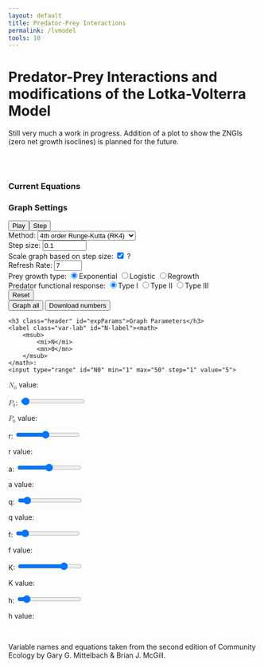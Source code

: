 ```yaml
---
layout: default
title: Predator-Prey Interactions
permalink: /lvmodel
tools: 10
---
```



<script defer src="/assets/scripts/graph.js"></script>
<script defer src="/assets/scripts/lotkaVolterraModel.js"></script>

<style type="text/css" media="screen">
    .stretch {
  position: relative;
  left: calc(-50vw + 50%);
    }
    .pad-right-20{
        padding-right: 20px;
    }

</style>

# Predator-Prey Interactions and modifications of the Lotka-Volterra Model

Still very much a work in progress. Addition of a plot to show the ZNGIs (zero net growth isoclines) is planned for the future.

<br>
<div class="graph panel pad-right-20" >
    <canvas class="graph" id="timeGraph" height=400 width=400></canvas><br>
    <canvas class="graph" id="slopeGraph" height=400 width=400></canvas>
</div>

<div class="panel" style="min-width:300px;">
    <h3 class="header">Current Equations</h3>
    <p id="prey-eq"></p>
    <p id="pred-eq"></p>
    <h3 class="header">Graph Settings</h3>
    <button class = "btn btn-submit" id="play">Play</button><button class = "btn btn-submit" id="step" title="Steps forward by one step size using the method specified below.">Step</button><br>
    <label>Method: <select id="method">
            <option value="euler">Euler's method (RK1)</option>
            <option value="rk2">2nd order Runge-Kutta (RK2)</option>
            <option selected value="rk4">4th order Runge-Kutta (RK4)</option>
        </select></label><br>
    <label>Step size: <input id="step-size" type="number" min=".001" max="10" step="0.01" value="0.1"></label><br>
    <label>Scale graph based on step size: <input id="step-scaling" type="checkbox" checked> <span class = "descriptor" hover-text = "When checked, the graph will increment by step size for each pixel of the graph, so a larger step size would cause the graph to be horizontally compressed and a smaller step size would cause horizontal stretching. When unchecked, this no longer applies, and each pixel will always correspond to 0.1 units of time. Therefore, if the step size is 0.01, the program will do 10 consecutive approximations to find each pixel.">?</span> </label><br>
    <label>Refresh Rate: <input id="refresh-rate" type="number" min="1" max="50" step="1" value="7"></label><br>
    <label for="prey">Prey growth type: </label>
    <label><input class="prey-growth" type="radio" checked name="prey" value="Exponential">Exponential</label>
    <label><input class="prey-growth" type="radio" name="prey" value="Logistic">Logistic</label>
    <label><input class="prey-growth" type="radio" name="prey" value="Logistic">Regrowth</label>
    <br>
    <label for="predator">Predator functional response: </label>
    <label><input class="predator-func-response" type="radio" checked name="predator" value="t1">Type I</label>
    <label><input class="predator-func-response" type="radio" name="predator" value="t2">Type II</label>
    <label><input class="predator-func-response" type="radio" name="predator" value="t2">Type III</label>
    <br>
    <button class = "btn btn-submit x-small" id="reset">Reset</button><br>
    <button class = "btn btn-submit x-small" id="graph-all" title="Graphs everything that has been calculated since the initial conditions at the bottom of the page. You will have to scroll sideways to see everything.">Graph all</button>
    <button class = "btn btn-submit x-small" id="download" title="Downloads the numbers for both populations with respect to time.">Download numbers</button>


    <h3 class="header" id="expParams">Graph Parameters</h3>
    <label class="var-lab" id="N-label"><math>
        <msub>
            <mi>N</mi>
            <mn>0</mn>
        </msub>
    </math>:
    <input type="range" id="N0" min="1" max="50" step="1" value="5">

<p id="N0-value"><math>
        <msub>
            <mi>N</mi>
            <mn>0</mn>
        </msub>
    </math> value: </p></label>
    <label class="var-lab" id="P-label"><math>
            <msub>
                <mi>P</mi>
                <mn>0</mn>
            </msub>
        </math>:
        <input type="range" id="P0" min="1" max="50" step="1" value="2"><br>
    <p id="P0-value"><math>
            <msub>
                <mi>P</mi>
                <mn>0</mn>
            </msub>
        </math> value: </p></label>

<label class="var-lab" id="r-label">r: <input type="range" id="r" min=".1" max="2.5" step=".01" value="1.2"><br>
    <p id="r-value">r value: </p>
</label>

<label class="var-lab" id="a-label">a: <input type="range" id="a" min="0" max="1" step=".01" value=".5"><br>
    <p id="a-value">a value: </p>
</label>

<label class="var-lab" id="q-label">q: <input type="range" id="q" min="0" max="1" step=".01" value=".1"><br>
    <p id="q-value">q value: </p>
</label>

<label class="var-lab" id="f-label">f: <input type="range" id="f" min="0" max="1" step=".01" value=".1"><br>
    <p id="f-value">f value: </p>
</label>

<label class="var-lab" id="K-label">K: <input type="range" id="K" min="1" max="100" step="1" value="75"><br>
    <p id="K-value">K value: </p>
</label>

<label class="var-lab" id="h-label">h: <input type="range" id="h" min="0.01" max="1" step=".01" value="0.1"><br>
    <p id="h-value">h value: </p>
</label>
</div>

<canvas class="graph hide stretch" id="allGraph" height=400 width=610></canvas><br>


Variable names and equations taken from the second edition of Community Ecology by Gary G. Mittelbach & Brian J. McGill. 
